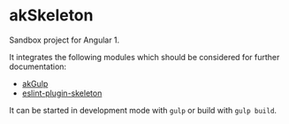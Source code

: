 # akSkeleton

Sandbox project for Angular 1.

It integrates the following modules which should be considered for further documentation:

* [akGulp](https://github.com/akullpp/akGulp)
* [eslint-plugin-skeleton](https://github.com/akullpp/eslint-plugin-skeleton)

It can be started in development mode with `gulp` or build with `gulp build`.
